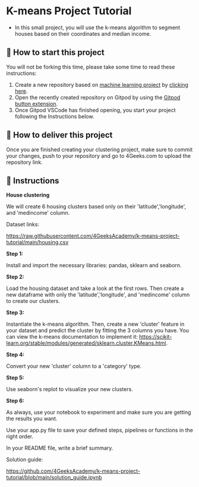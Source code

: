 <!-- hide -->
# K-means Project Tutorial
<!-- endhide -->

- In this small project, you will use the k-means algorithm to segment houses based on their coordinates and median income.

## 🌱  How to start this project

You will not be forking this time, please take some time to read these instructions:

1. Create a new repository based on [machine learning project](https://github.com/4GeeksAcademy/machine-learning-python-template/generate) by [clicking here](https://github.com/4GeeksAcademy/machine-learning-python-template).
2. Open the recently created repository on Gitpod by using the [Gitpod button extension](https://www.gitpod.io/docs/browser-extension/).
3. Once Gitpod VSCode has finished opening, you start your project following the Instructions below.

## 🚛 How to deliver this project

Once you are finished creating your clustering project, make sure to commit your changes, push to your repository and go to 4Geeks.com to upload the repository link.


## 📝 Instructions

**House clustering**

We will create 6 housing clusters based only on their 'latitude','longitude', and 'medincome' column.

Dataset links:

https://raw.githubusercontent.com/4GeeksAcademy/k-means-project-tutorial/main/housing.csv

**Step 1:**

Install and import the necessary libraries: pandas, sklearn and seaborn.

**Step 2:**

Load the housing dataset and take a look at the first rows. Then create a new dataframe with only the 'latitude','longitude', and 'medincome' column to create our clusters.

**Step 3:**

Instantiate the k-means algorithm. Then, create a new 'cluster' feature in your dataset and predict the cluster by fitting the 3 columns you have. You can view the k-means documentation to implement it: https://scikit-learn.org/stable/modules/generated/sklearn.cluster.KMeans.html.

**Step 4:**

Convert your new 'cluster' column to a 'category' type.

**Step 5:**

Use seaborn's replot to visualize your new clusters.

**Step 6:**

As always, use your notebook to experiment and make sure you are getting the results you want. 

Use your app.py file to save your defined steps, pipelines or functions in the right order. 

In your README file, write a brief summary.

Solution guide: 

https://github.com/4GeeksAcademy/k-means-project-tutorial/blob/main/solution_guide.ipynb


